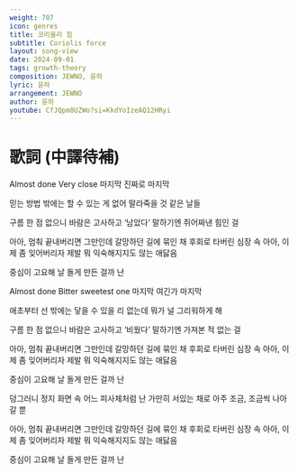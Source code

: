 ```yaml
---
weight: 707
icon: genres
title: 코리올리 힘
subtitle: Coriolis force
layout: song-view
date: 2024-09-01
tags: growth-theory
composition: JEWNO, 윤하
lyric: 윤하
arrangement: JEWNO
author: 윤하
youtube: CfJQpm8UZWo?si=KkdYoIzeAQ12HRyi
---
```


# 歌詞 (中譯待補)

Almost done
Very close
마지막
진짜로 마지막

믿는 방법 밖에는
할 수 있는 게 없어
말라죽을 것 같은 날들

구름 한 점 없으니 바람은 고사하고
‘남았다’ 말하기엔 쥐어짜낸 힘인 걸

아아, 멈춰 끝내버리면 그만인데
갈망하던 길에 묶인 채 후회로 타버린 심장 속
아아, 이제 좀 잊어버리자 제발
뭐 익숙해지지도 않는 애닳음

중심이 고요해 날
돌게 만든 걸까 난

Almost done
Bitter sweetest one
마지막
여긴가 마지막

애초부터 선 밖에는
닿을 수 있을 리 없는데
뭐가 널 그리워하게 해

구름 한 점 없으니 바람은 고사하고
‘비웠다’ 말하기엔 가져본 적 없는 걸

아아, 멈춰 끝내버리면 그만인데
갈망하던 길에 묶인 채 후회로 타버린 심장 속
아아, 이제 좀 잊어버리자 제발
뭐 익숙해지지도 않는 애닳음

중심이 고요해 날
돌게 만든 걸까 난

덩그러니
정지 화면 속 어느 피사체처럼
난 가만히 서있는 채로 아주 조금,
조금씩 나아갈 뿐

아아, 멈춰 끝내버리면 그만인데
갈망하던 길에 묶인 채 후회로 타버린 심장 속
아아, 이제 좀 잊어버리자 제발
뭐 익숙해지지도 않는 애닳음

중심이 고요해 날
돌게 만든 걸까 난
